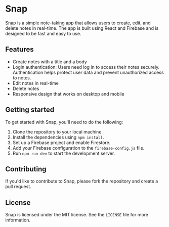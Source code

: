 # Snap

Snap is a simple note-taking app that allows users to create, edit, and delete notes in real-time. The app is built using React and Firebase and is designed to be fast and easy to use.

## Features

- Create notes with a title and a body
- Login authentication: Users need log in to access their notes securely. Authentication helps protect user data and prevent unauthorized access to notes.
- Edit notes in real-time
- Delete notes
- Responsive design that works on desktop and mobile

## Getting started

To get started with Snap, you'll need to do the following:

1. Clone the repository to your local machine.
2. Install the dependencies using `npm install`.
3. Set up a Firebase project and enable Firestore.
4. Add your Firebase configuration to the `firebase-config.js` file.
5. Run `npm run dev` to start the development server.

## Contributing

If you'd like to contribute to Snap, please fork the repository and create a pull request.

## License

Snap is licensed under the MIT license. See the `LICENSE` file for more information.
